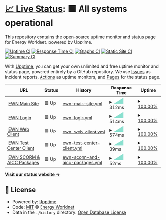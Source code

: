 # [📈 Live Status](https://status.energyworldnet.com): <!--live status--> **🟩 All systems operational**

This repository contains the open-source uptime monitor and status page for [Energy Worldnet](https://www.energyworldnet.com), powered by [Upptime](https://github.com/upptime/upptime).

[![Uptime CI](https://github.com/energyworldnet/status/workflows/Uptime%20CI/badge.svg)](https://github.com/energyworldnet/status/actions?query=workflow%3A%22Uptime+CI%22)
[![Response Time CI](https://github.com/energyworldnet/status/workflows/Response%20Time%20CI/badge.svg)](https://github.com/energyworldnet/status/actions?query=workflow%3A%22Response+Time+CI%22)
[![Graphs CI](https://github.com/energyworldnet/status/workflows/Graphs%20CI/badge.svg)](https://github.com/energyworldnet/status/actions?query=workflow%3A%22Graphs+CI%22)
[![Static Site CI](https://github.com/energyworldnet/status/workflows/Static%20Site%20CI/badge.svg)](https://github.com/energyworldnet/status/actions?query=workflow%3A%22Static+Site+CI%22)
[![Summary CI](https://github.com/energyworldnet/status/workflows/Summary%20CI/badge.svg)](https://github.com/energyworldnet/status/actions?query=workflow%3A%22Summary+CI%22)

With [Upptime](https://upptime.js.org), you can get your own unlimited and free uptime monitor and status page, powered entirely by a GitHub repository. We use [Issues](https://github.com/energyworldnet/status/issues) as incident reports, [Actions](https://github.com/energyworldnet/status/actions) as uptime monitors, and [Pages](https://status.energyworldnet.com) for the status page.

<!--start: status pages-->
<!-- This summary is generated by Upptime (https://github.com/upptime/upptime) -->
<!-- Do not edit this manually, your changes will be overwritten -->
<!-- prettier-ignore -->
| URL | Status | History | Response Time | Uptime |
| --- | ------ | ------- | ------------- | ------ |
| <img alt="" src="https://favicons.githubusercontent.com/www.energyworldnet.com" height="13"> [EWN Main Site](https://www.energyworldnet.com) | 🟩 Up | [ewn-main-site.yml](https://github.com/energyworldnet/status/commits/HEAD/history/ewn-main-site.yml) | <details><summary><img alt="Response time graph" src="./graphs/ewn-main-site/response-time-week.png" height="20"> 312ms</summary><br><a href="https://status.energyworldnet.com/history/ewn-main-site"><img alt="Response time 312" src="https://img.shields.io/endpoint?url=https%3A%2F%2Fraw.githubusercontent.com%2Fenergyworldnet%2Fstatus%2FHEAD%2Fapi%2Fewn-main-site%2Fresponse-time.json"></a><br><a href="https://status.energyworldnet.com/history/ewn-main-site"><img alt="24-hour response time 312" src="https://img.shields.io/endpoint?url=https%3A%2F%2Fraw.githubusercontent.com%2Fenergyworldnet%2Fstatus%2FHEAD%2Fapi%2Fewn-main-site%2Fresponse-time-day.json"></a><br><a href="https://status.energyworldnet.com/history/ewn-main-site"><img alt="7-day response time 312" src="https://img.shields.io/endpoint?url=https%3A%2F%2Fraw.githubusercontent.com%2Fenergyworldnet%2Fstatus%2FHEAD%2Fapi%2Fewn-main-site%2Fresponse-time-week.json"></a><br><a href="https://status.energyworldnet.com/history/ewn-main-site"><img alt="30-day response time 312" src="https://img.shields.io/endpoint?url=https%3A%2F%2Fraw.githubusercontent.com%2Fenergyworldnet%2Fstatus%2FHEAD%2Fapi%2Fewn-main-site%2Fresponse-time-month.json"></a><br><a href="https://status.energyworldnet.com/history/ewn-main-site"><img alt="1-year response time 312" src="https://img.shields.io/endpoint?url=https%3A%2F%2Fraw.githubusercontent.com%2Fenergyworldnet%2Fstatus%2FHEAD%2Fapi%2Fewn-main-site%2Fresponse-time-year.json"></a></details> | <details><summary><a href="https://status.energyworldnet.com/history/ewn-main-site">100.00%</a></summary><a href="https://status.energyworldnet.com/history/ewn-main-site"><img alt="All-time uptime 100.00%" src="https://img.shields.io/endpoint?url=https%3A%2F%2Fraw.githubusercontent.com%2Fenergyworldnet%2Fstatus%2FHEAD%2Fapi%2Fewn-main-site%2Fuptime.json"></a><br><a href="https://status.energyworldnet.com/history/ewn-main-site"><img alt="24-hour uptime 100.00%" src="https://img.shields.io/endpoint?url=https%3A%2F%2Fraw.githubusercontent.com%2Fenergyworldnet%2Fstatus%2FHEAD%2Fapi%2Fewn-main-site%2Fuptime-day.json"></a><br><a href="https://status.energyworldnet.com/history/ewn-main-site"><img alt="7-day uptime 100.00%" src="https://img.shields.io/endpoint?url=https%3A%2F%2Fraw.githubusercontent.com%2Fenergyworldnet%2Fstatus%2FHEAD%2Fapi%2Fewn-main-site%2Fuptime-week.json"></a><br><a href="https://status.energyworldnet.com/history/ewn-main-site"><img alt="30-day uptime 100.00%" src="https://img.shields.io/endpoint?url=https%3A%2F%2Fraw.githubusercontent.com%2Fenergyworldnet%2Fstatus%2FHEAD%2Fapi%2Fewn-main-site%2Fuptime-month.json"></a><br><a href="https://status.energyworldnet.com/history/ewn-main-site"><img alt="1-year uptime 100.00%" src="https://img.shields.io/endpoint?url=https%3A%2F%2Fraw.githubusercontent.com%2Fenergyworldnet%2Fstatus%2FHEAD%2Fapi%2Fewn-main-site%2Fuptime-year.json"></a></details>
| <img alt="" src="https://favicons.githubusercontent.com/auth.energyworldnet.com" height="13"> [EWN Login](https://auth.energyworldnet.com/static/login) | 🟩 Up | [ewn-login.yml](https://github.com/energyworldnet/status/commits/HEAD/history/ewn-login.yml) | <details><summary><img alt="Response time graph" src="./graphs/ewn-login/response-time-week.png" height="20"> 514ms</summary><br><a href="https://status.energyworldnet.com/history/ewn-login"><img alt="Response time 514" src="https://img.shields.io/endpoint?url=https%3A%2F%2Fraw.githubusercontent.com%2Fenergyworldnet%2Fstatus%2FHEAD%2Fapi%2Fewn-login%2Fresponse-time.json"></a><br><a href="https://status.energyworldnet.com/history/ewn-login"><img alt="24-hour response time 514" src="https://img.shields.io/endpoint?url=https%3A%2F%2Fraw.githubusercontent.com%2Fenergyworldnet%2Fstatus%2FHEAD%2Fapi%2Fewn-login%2Fresponse-time-day.json"></a><br><a href="https://status.energyworldnet.com/history/ewn-login"><img alt="7-day response time 514" src="https://img.shields.io/endpoint?url=https%3A%2F%2Fraw.githubusercontent.com%2Fenergyworldnet%2Fstatus%2FHEAD%2Fapi%2Fewn-login%2Fresponse-time-week.json"></a><br><a href="https://status.energyworldnet.com/history/ewn-login"><img alt="30-day response time 514" src="https://img.shields.io/endpoint?url=https%3A%2F%2Fraw.githubusercontent.com%2Fenergyworldnet%2Fstatus%2FHEAD%2Fapi%2Fewn-login%2Fresponse-time-month.json"></a><br><a href="https://status.energyworldnet.com/history/ewn-login"><img alt="1-year response time 514" src="https://img.shields.io/endpoint?url=https%3A%2F%2Fraw.githubusercontent.com%2Fenergyworldnet%2Fstatus%2FHEAD%2Fapi%2Fewn-login%2Fresponse-time-year.json"></a></details> | <details><summary><a href="https://status.energyworldnet.com/history/ewn-login">100.00%</a></summary><a href="https://status.energyworldnet.com/history/ewn-login"><img alt="All-time uptime 100.00%" src="https://img.shields.io/endpoint?url=https%3A%2F%2Fraw.githubusercontent.com%2Fenergyworldnet%2Fstatus%2FHEAD%2Fapi%2Fewn-login%2Fuptime.json"></a><br><a href="https://status.energyworldnet.com/history/ewn-login"><img alt="24-hour uptime 100.00%" src="https://img.shields.io/endpoint?url=https%3A%2F%2Fraw.githubusercontent.com%2Fenergyworldnet%2Fstatus%2FHEAD%2Fapi%2Fewn-login%2Fuptime-day.json"></a><br><a href="https://status.energyworldnet.com/history/ewn-login"><img alt="7-day uptime 100.00%" src="https://img.shields.io/endpoint?url=https%3A%2F%2Fraw.githubusercontent.com%2Fenergyworldnet%2Fstatus%2FHEAD%2Fapi%2Fewn-login%2Fuptime-week.json"></a><br><a href="https://status.energyworldnet.com/history/ewn-login"><img alt="30-day uptime 100.00%" src="https://img.shields.io/endpoint?url=https%3A%2F%2Fraw.githubusercontent.com%2Fenergyworldnet%2Fstatus%2FHEAD%2Fapi%2Fewn-login%2Fuptime-month.json"></a><br><a href="https://status.energyworldnet.com/history/ewn-login"><img alt="1-year uptime 100.00%" src="https://img.shields.io/endpoint?url=https%3A%2F%2Fraw.githubusercontent.com%2Fenergyworldnet%2Fstatus%2FHEAD%2Fapi%2Fewn-login%2Fuptime-year.json"></a></details>
| <img alt="" src="https://favicons.githubusercontent.com/www.energyworldnet.com" height="13"> [EWN Web Client](https://www.energyworldnet.com/PROIINET/Login) | 🟩 Up | [ewn-web-client.yml](https://github.com/energyworldnet/status/commits/HEAD/history/ewn-web-client.yml) | <details><summary><img alt="Response time graph" src="./graphs/ewn-web-client/response-time-week.png" height="20"> 574ms</summary><br><a href="https://status.energyworldnet.com/history/ewn-web-client"><img alt="Response time 574" src="https://img.shields.io/endpoint?url=https%3A%2F%2Fraw.githubusercontent.com%2Fenergyworldnet%2Fstatus%2FHEAD%2Fapi%2Fewn-web-client%2Fresponse-time.json"></a><br><a href="https://status.energyworldnet.com/history/ewn-web-client"><img alt="24-hour response time 574" src="https://img.shields.io/endpoint?url=https%3A%2F%2Fraw.githubusercontent.com%2Fenergyworldnet%2Fstatus%2FHEAD%2Fapi%2Fewn-web-client%2Fresponse-time-day.json"></a><br><a href="https://status.energyworldnet.com/history/ewn-web-client"><img alt="7-day response time 574" src="https://img.shields.io/endpoint?url=https%3A%2F%2Fraw.githubusercontent.com%2Fenergyworldnet%2Fstatus%2FHEAD%2Fapi%2Fewn-web-client%2Fresponse-time-week.json"></a><br><a href="https://status.energyworldnet.com/history/ewn-web-client"><img alt="30-day response time 574" src="https://img.shields.io/endpoint?url=https%3A%2F%2Fraw.githubusercontent.com%2Fenergyworldnet%2Fstatus%2FHEAD%2Fapi%2Fewn-web-client%2Fresponse-time-month.json"></a><br><a href="https://status.energyworldnet.com/history/ewn-web-client"><img alt="1-year response time 574" src="https://img.shields.io/endpoint?url=https%3A%2F%2Fraw.githubusercontent.com%2Fenergyworldnet%2Fstatus%2FHEAD%2Fapi%2Fewn-web-client%2Fresponse-time-year.json"></a></details> | <details><summary><a href="https://status.energyworldnet.com/history/ewn-web-client">100.00%</a></summary><a href="https://status.energyworldnet.com/history/ewn-web-client"><img alt="All-time uptime 100.00%" src="https://img.shields.io/endpoint?url=https%3A%2F%2Fraw.githubusercontent.com%2Fenergyworldnet%2Fstatus%2FHEAD%2Fapi%2Fewn-web-client%2Fuptime.json"></a><br><a href="https://status.energyworldnet.com/history/ewn-web-client"><img alt="24-hour uptime 100.00%" src="https://img.shields.io/endpoint?url=https%3A%2F%2Fraw.githubusercontent.com%2Fenergyworldnet%2Fstatus%2FHEAD%2Fapi%2Fewn-web-client%2Fuptime-day.json"></a><br><a href="https://status.energyworldnet.com/history/ewn-web-client"><img alt="7-day uptime 100.00%" src="https://img.shields.io/endpoint?url=https%3A%2F%2Fraw.githubusercontent.com%2Fenergyworldnet%2Fstatus%2FHEAD%2Fapi%2Fewn-web-client%2Fuptime-week.json"></a><br><a href="https://status.energyworldnet.com/history/ewn-web-client"><img alt="30-day uptime 100.00%" src="https://img.shields.io/endpoint?url=https%3A%2F%2Fraw.githubusercontent.com%2Fenergyworldnet%2Fstatus%2FHEAD%2Fapi%2Fewn-web-client%2Fuptime-month.json"></a><br><a href="https://status.energyworldnet.com/history/ewn-web-client"><img alt="1-year uptime 100.00%" src="https://img.shields.io/endpoint?url=https%3A%2F%2Fraw.githubusercontent.com%2Fenergyworldnet%2Fstatus%2FHEAD%2Fapi%2Fewn-web-client%2Fuptime-year.json"></a></details>
| <img alt="" src="https://favicons.githubusercontent.com/www.energyworldnet.com" height="13"> [EWN Test Center Client](https://www.energyworldnet.com/TestCenter/Complete) | 🟩 Up | [ewn-test-center-client.yml](https://github.com/energyworldnet/status/commits/HEAD/history/ewn-test-center-client.yml) | <details><summary><img alt="Response time graph" src="./graphs/ewn-test-center-client/response-time-week.png" height="20"> 39ms</summary><br><a href="https://status.energyworldnet.com/history/ewn-test-center-client"><img alt="Response time 39" src="https://img.shields.io/endpoint?url=https%3A%2F%2Fraw.githubusercontent.com%2Fenergyworldnet%2Fstatus%2FHEAD%2Fapi%2Fewn-test-center-client%2Fresponse-time.json"></a><br><a href="https://status.energyworldnet.com/history/ewn-test-center-client"><img alt="24-hour response time 39" src="https://img.shields.io/endpoint?url=https%3A%2F%2Fraw.githubusercontent.com%2Fenergyworldnet%2Fstatus%2FHEAD%2Fapi%2Fewn-test-center-client%2Fresponse-time-day.json"></a><br><a href="https://status.energyworldnet.com/history/ewn-test-center-client"><img alt="7-day response time 39" src="https://img.shields.io/endpoint?url=https%3A%2F%2Fraw.githubusercontent.com%2Fenergyworldnet%2Fstatus%2FHEAD%2Fapi%2Fewn-test-center-client%2Fresponse-time-week.json"></a><br><a href="https://status.energyworldnet.com/history/ewn-test-center-client"><img alt="30-day response time 39" src="https://img.shields.io/endpoint?url=https%3A%2F%2Fraw.githubusercontent.com%2Fenergyworldnet%2Fstatus%2FHEAD%2Fapi%2Fewn-test-center-client%2Fresponse-time-month.json"></a><br><a href="https://status.energyworldnet.com/history/ewn-test-center-client"><img alt="1-year response time 39" src="https://img.shields.io/endpoint?url=https%3A%2F%2Fraw.githubusercontent.com%2Fenergyworldnet%2Fstatus%2FHEAD%2Fapi%2Fewn-test-center-client%2Fresponse-time-year.json"></a></details> | <details><summary><a href="https://status.energyworldnet.com/history/ewn-test-center-client">100.00%</a></summary><a href="https://status.energyworldnet.com/history/ewn-test-center-client"><img alt="All-time uptime 100.00%" src="https://img.shields.io/endpoint?url=https%3A%2F%2Fraw.githubusercontent.com%2Fenergyworldnet%2Fstatus%2FHEAD%2Fapi%2Fewn-test-center-client%2Fuptime.json"></a><br><a href="https://status.energyworldnet.com/history/ewn-test-center-client"><img alt="24-hour uptime 100.00%" src="https://img.shields.io/endpoint?url=https%3A%2F%2Fraw.githubusercontent.com%2Fenergyworldnet%2Fstatus%2FHEAD%2Fapi%2Fewn-test-center-client%2Fuptime-day.json"></a><br><a href="https://status.energyworldnet.com/history/ewn-test-center-client"><img alt="7-day uptime 100.00%" src="https://img.shields.io/endpoint?url=https%3A%2F%2Fraw.githubusercontent.com%2Fenergyworldnet%2Fstatus%2FHEAD%2Fapi%2Fewn-test-center-client%2Fuptime-week.json"></a><br><a href="https://status.energyworldnet.com/history/ewn-test-center-client"><img alt="30-day uptime 100.00%" src="https://img.shields.io/endpoint?url=https%3A%2F%2Fraw.githubusercontent.com%2Fenergyworldnet%2Fstatus%2FHEAD%2Fapi%2Fewn-test-center-client%2Fuptime-month.json"></a><br><a href="https://status.energyworldnet.com/history/ewn-test-center-client"><img alt="1-year uptime 100.00%" src="https://img.shields.io/endpoint?url=https%3A%2F%2Fraw.githubusercontent.com%2Fenergyworldnet%2Fstatus%2FHEAD%2Fapi%2Fewn-test-center-client%2Fuptime-year.json"></a></details>
| <img alt="" src="https://favicons.githubusercontent.com/www.energyworldnet.com" height="13"> [EWN SCORM & AICC Packages](https://www.energyworldnet.com/RusticiEngine/defaultui/version.aspx) | 🟩 Up | [ewn-scorm-and-aicc-packages.yml](https://github.com/energyworldnet/status/commits/HEAD/history/ewn-scorm-and-aicc-packages.yml) | <details><summary><img alt="Response time graph" src="./graphs/ewn-scorm-and-aicc-packages/response-time-week.png" height="20"> 52ms</summary><br><a href="https://status.energyworldnet.com/history/ewn-scorm-and-aicc-packages"><img alt="Response time 52" src="https://img.shields.io/endpoint?url=https%3A%2F%2Fraw.githubusercontent.com%2Fenergyworldnet%2Fstatus%2FHEAD%2Fapi%2Fewn-scorm-and-aicc-packages%2Fresponse-time.json"></a><br><a href="https://status.energyworldnet.com/history/ewn-scorm-and-aicc-packages"><img alt="24-hour response time 52" src="https://img.shields.io/endpoint?url=https%3A%2F%2Fraw.githubusercontent.com%2Fenergyworldnet%2Fstatus%2FHEAD%2Fapi%2Fewn-scorm-and-aicc-packages%2Fresponse-time-day.json"></a><br><a href="https://status.energyworldnet.com/history/ewn-scorm-and-aicc-packages"><img alt="7-day response time 52" src="https://img.shields.io/endpoint?url=https%3A%2F%2Fraw.githubusercontent.com%2Fenergyworldnet%2Fstatus%2FHEAD%2Fapi%2Fewn-scorm-and-aicc-packages%2Fresponse-time-week.json"></a><br><a href="https://status.energyworldnet.com/history/ewn-scorm-and-aicc-packages"><img alt="30-day response time 52" src="https://img.shields.io/endpoint?url=https%3A%2F%2Fraw.githubusercontent.com%2Fenergyworldnet%2Fstatus%2FHEAD%2Fapi%2Fewn-scorm-and-aicc-packages%2Fresponse-time-month.json"></a><br><a href="https://status.energyworldnet.com/history/ewn-scorm-and-aicc-packages"><img alt="1-year response time 52" src="https://img.shields.io/endpoint?url=https%3A%2F%2Fraw.githubusercontent.com%2Fenergyworldnet%2Fstatus%2FHEAD%2Fapi%2Fewn-scorm-and-aicc-packages%2Fresponse-time-year.json"></a></details> | <details><summary><a href="https://status.energyworldnet.com/history/ewn-scorm-and-aicc-packages">100.00%</a></summary><a href="https://status.energyworldnet.com/history/ewn-scorm-and-aicc-packages"><img alt="All-time uptime 100.00%" src="https://img.shields.io/endpoint?url=https%3A%2F%2Fraw.githubusercontent.com%2Fenergyworldnet%2Fstatus%2FHEAD%2Fapi%2Fewn-scorm-and-aicc-packages%2Fuptime.json"></a><br><a href="https://status.energyworldnet.com/history/ewn-scorm-and-aicc-packages"><img alt="24-hour uptime 100.00%" src="https://img.shields.io/endpoint?url=https%3A%2F%2Fraw.githubusercontent.com%2Fenergyworldnet%2Fstatus%2FHEAD%2Fapi%2Fewn-scorm-and-aicc-packages%2Fuptime-day.json"></a><br><a href="https://status.energyworldnet.com/history/ewn-scorm-and-aicc-packages"><img alt="7-day uptime 100.00%" src="https://img.shields.io/endpoint?url=https%3A%2F%2Fraw.githubusercontent.com%2Fenergyworldnet%2Fstatus%2FHEAD%2Fapi%2Fewn-scorm-and-aicc-packages%2Fuptime-week.json"></a><br><a href="https://status.energyworldnet.com/history/ewn-scorm-and-aicc-packages"><img alt="30-day uptime 100.00%" src="https://img.shields.io/endpoint?url=https%3A%2F%2Fraw.githubusercontent.com%2Fenergyworldnet%2Fstatus%2FHEAD%2Fapi%2Fewn-scorm-and-aicc-packages%2Fuptime-month.json"></a><br><a href="https://status.energyworldnet.com/history/ewn-scorm-and-aicc-packages"><img alt="1-year uptime 100.00%" src="https://img.shields.io/endpoint?url=https%3A%2F%2Fraw.githubusercontent.com%2Fenergyworldnet%2Fstatus%2FHEAD%2Fapi%2Fewn-scorm-and-aicc-packages%2Fuptime-year.json"></a></details>

<!--end: status pages-->

[**Visit our status website →**](https://status.energyworldnet.com)

## 📄 License

- Powered by: [Upptime](https://github.com/upptime/upptime)
- Code: [MIT](./LICENSE) © [Energy Worldnet](https://www.energyworldnet.com)
- Data in the `./history` directory: [Open Database License](https://opendatacommons.org/licenses/odbl/1-0/)
